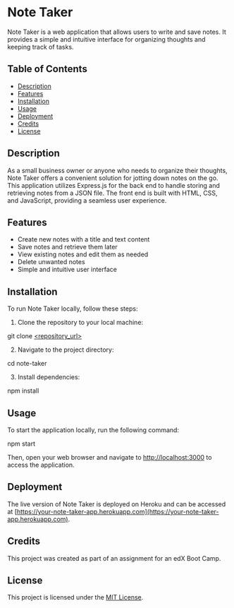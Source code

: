 # Note Taker

Note Taker is a web application that allows users to write and save notes. It provides a simple and intuitive interface for organizing thoughts and keeping track of tasks.

## Table of Contents

- [Description](#description)
- [Features](#features)
- [Installation](#installation)
- [Usage](#usage)
- [Deployment](#deployment)
- [Credits](#credits)
- [License](#license)

## Description

As a small business owner or anyone who needs to organize their thoughts, Note Taker offers a convenient solution for jotting down notes on the go. This application utilizes Express.js for the back end to handle storing and retrieving notes from a JSON file. The front end is built with HTML, CSS, and JavaScript, providing a seamless user experience.

## Features

- Create new notes with a title and text content
- Save notes and retrieve them later
- View existing notes and edit them as needed
- Delete unwanted notes
- Simple and intuitive user interface

## Installation

To run Note Taker locally, follow these steps:

1. Clone the repository to your local machine:

git clone [<repository_url>](https://github.com/OpalSnellneberger/Note-Taker)

2. Navigate to the project directory:

cd note-taker

3. Install dependencies:

npm install

## Usage

To start the application locally, run the following command:

npm start

Then, open your web browser and navigate to [http://localhost:3000](http://localhost:3000) to access the application.

## Deployment

The live version of Note Taker is deployed on Heroku and can be accessed at [https://your-note-taker-app.herokuapp.com](https://your-note-taker-app.herokuapp.com).

## Credits

This project was created as part of an assignment for an edX Boot Camp.

## License

This project is licensed under the [MIT License](https://opensource.org/licenses/MIT).
